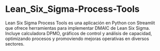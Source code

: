 # Lean_Six_Sigma-Process-Tools
Lean Six Sigma Process Tools es una aplicación en Python con Streamlit que ofrece herramientas para implementar DMAIC de Lean Six Sigma. Incluye calculadora DPMO, gráficos de control y análisis de capacidad, optimizando procesos y promoviendo mejoras operativas en diversos sectores.
